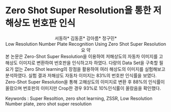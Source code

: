 # Zero Shot Super Resolution을 통한 저해상도 번호판 인식
 <div align=center>서동하* 김동훈* 강아름* 정구민* </div>
<div align=center>Low Resolution Number Plate Recognition Using Zero Shot Super Resolution</div>

  <div align=center>요   약</div>
 본 논문은 Zero-Shot Super Resolution을 이용하여 저해상도의 자동차 이미지를 고해상도 이미지로 변환하여 번호판을 인식하고자 하였다. 다량의 Data Set을 구축할 필요가 없는 Zero Shot learning의 장점을 활용하여 여러 해상도의 이미지를 실험해보고 분석하였다. 실험 결과 저해상도 자동차 이미지는 83%의 번호판 인식률을 보였다. Zero-Shot Super Resolution을 통해 고해상도의 이미지로 변환 후 88%의 인식률이 올랐으며 번호판의 이미지만 Crop한 경우 93%로 10%인식률이 올랐음을 확인했다.

Keywords :  Super Resoltion, zero shot learning, ZSSR, Low Resolution Number plate, zero shot super resolution

